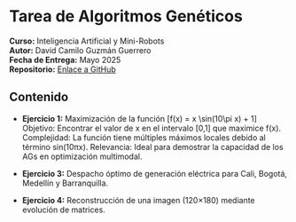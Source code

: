 # Tarea de Algoritmos Genéticos  
**Curso:** Inteligencia Artificial y Mini-Robots  
**Autor:** David Camilo Guzmán Guerrero  
**Fecha de Entrega:** Mayo 2025  
**Repositorio:** [Enlace a GitHub](https://github.com/lmao813/Tarea_AlgoritmosGeneticos)  

## Contenido  
- **Ejercicio 1:** Maximización de la función \[f(x) = x \sin(10\pi x) + 1\]
  Objetivo: Encontrar el valor de x en el intervalo [0,1] que maximice f(x).
  Complejidad: La función tiene múltiples máximos locales debido al término sin(10πx).
  Relevancia: Ideal para demostrar la capacidad de los AGs en optimización multimodal.  

- **Ejercicio 3:** Despacho óptimo de generación eléctrica para Cali, Bogotá, Medellín y Barranquilla.  
- **Ejercicio 4:** Reconstrucción de una imagen (120×180) mediante evolución de matrices.


